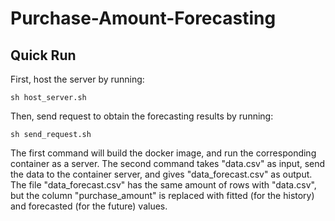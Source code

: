 # Purchase-Amount-Forecasting

## Quick Run
First, host the server by running:
```
sh host_server.sh
```
Then, send request to obtain the forecasting results by running:
```
sh send_request.sh
```

The first command will build the docker image, and run the corresponding container as a server. The second command takes "data.csv" as input, send the data to the container server, and gives "data_forecast.csv" as output. The file "data_forecast.csv" has the same amount of rows with "data.csv", but the column "purchase_amount" is replaced with fitted (for the history) and forecasted (for the future) values.


